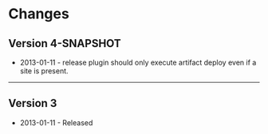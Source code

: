 # Changes

## Version 4-SNAPSHOT

* 2013-01-11 - release plugin should only execute artifact deploy even if a site is present.

---- 

## Version 3

* 2013-01-11 - Released


